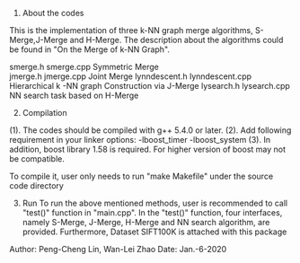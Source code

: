 1. About the codes

This is the implementation of three k-NN graph merge algorithms, S-Merge,J-Merge and H-Merge. The description about the algorithms could be found in "On the Merge of k-NN Graph".

smerge.h smerge.cpp		Symmetric Merge  
jmerge.h jmerge.cpp		Joint Merge
lynndescent.h lynndescent.cpp	Hierarchical k -NN graph Construction via J-Merge
lysearch.h lysearch.cpp         NN search task based on H-Merge

2. Compilation

(1). The codes should be compiled with g++ 5.4.0 or later. 
(2). Add following requirement in your linker options:
-lboost_timer
-lboost_system
(3). In addition, boost library 1.58 is required. For higher version of boost may not be compatible. 


To compile it, user only needs to run "make Makefile" under the source code directory

3. Run
To run the above mentioned methods, user is recommended to call "test()" function in "main.cpp". In the "test()" function, four interfaces, namely S-Merge, J-Merge, H-Merge and NN search algorithm, are provided. Furthermore, Dataset SIFT100K is attached with this package


Author: Peng-Cheng Lin, Wan-Lei Zhao
Date: Jan.-6-2020

